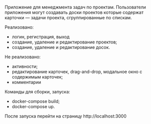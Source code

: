 Приложение для менеджмента задач по проектам. 
Пользователи приложения могут создавать доски 
проектов которые содержат карточки — задачи проекта, 
сгруппированные по спискам.

Реализовано:
- логин, регистрация, выход
- создание, удаление и редактирование проектов;
- создание, удаление и редактирование досок.

Не реализовано:
- активности;
- редактирование карточек, drag-and-drop, модальное окно с содержимым карточек;
- комментарии

Команды для сборки, запуска:
- docker-compose build;
- docker-compose up.

После запуска перейти на страницу http://localhost:3000


